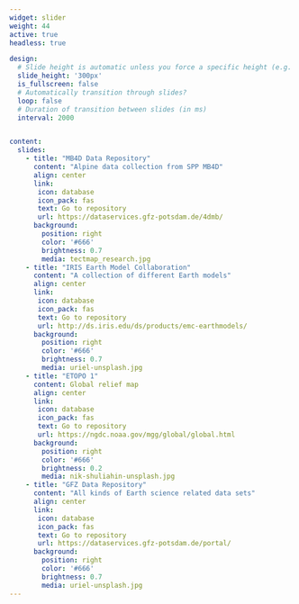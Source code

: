 ```yaml
---
widget: slider
weight: 44
active: true
headless: true

design:
  # Slide height is automatic unless you force a specific height (e.g. '400px')
  slide_height: '300px'
  is_fullscreen: false
  # Automatically transition through slides?
  loop: false
  # Duration of transition between slides (in ms)
  interval: 2000


content:
  slides:
    - title: "MB4D Data Repository"
      content: "Alpine data collection from SPP MB4D"
      align: center
      link:
       icon: database
       icon_pack: fas
       text: Go to repository
       url: https://dataservices.gfz-potsdam.de/4dmb/
      background:
        position: right
        color: '#666'
        brightness: 0.7
        media: tectmap_research.jpg
    - title: "IRIS Earth Model Collaboration"
      content: "A collection of different Earth models"
      align: center
      link:
       icon: database
       icon_pack: fas
       text: Go to repository
       url: http://ds.iris.edu/ds/products/emc-earthmodels/
      background:
        position: right
        color: '#666'
        brightness: 0.7
        media: uriel-unsplash.jpg
    - title: "ETOPO 1"
      content: Global relief map
      align: center
      link:
       icon: database
       icon_pack: fas
       text: Go to repository
       url: https://ngdc.noaa.gov/mgg/global/global.html
      background:
        position: right
        color: '#666'
        brightness: 0.2
        media: nik-shuliahin-unsplash.jpg
    - title: "GFZ Data Repository"
      content: "All kinds of Earth science related data sets"
      align: center
      link:
       icon: database
       icon_pack: fas
       text: Go to repository
       url: https://dataservices.gfz-potsdam.de/portal/
      background:
        position: right
        color: '#666'
        brightness: 0.7
        media: uriel-unsplash.jpg
---
```

